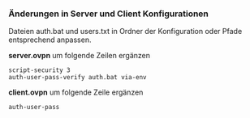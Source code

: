### Änderungen in Server und Client Konfigurationen  

Dateien auth.bat und users.txt in Ordner der Konfiguration oder Pfade entsprechend anpassen.

**server.ovpn** um folgende Zeilen ergänzen  

```
script-security 3
auth-user-pass-verify auth.bat via-env
```
  
**client.ovpn** um folgende Zeile ergänzen  

```auth-user-pass```
